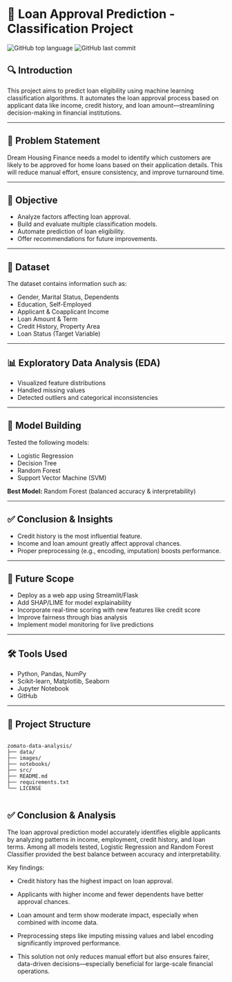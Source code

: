 # 🏦 Loan Approval Prediction - Classification Project

![GitHub top language](https://img.shields.io/github/languages/top/yourusername/loan-approval-classification)
![GitHub last commit](https://img.shields.io/github/last-commit/yourusername/loan-approval-classification)

## 🔍 Introduction
This project aims to predict loan eligibility using machine learning classification algorithms. It automates the loan approval process based on applicant data like income, credit history, and loan amount—streamlining decision-making in financial institutions.

---

## 🧩 Problem Statement
Dream Housing Finance needs a model to identify which customers are likely to be approved for home loans based on their application details. This will reduce manual effort, ensure consistency, and improve turnaround time.

---

## 🎯 Objective
- Analyze factors affecting loan approval.
- Build and evaluate multiple classification models.
- Automate prediction of loan eligibility.
- Offer recommendations for future improvements.

---

## 📁 Dataset
The dataset contains information such as:
- Gender, Marital Status, Dependents
- Education, Self-Employed
- Applicant & Coapplicant Income
- Loan Amount & Term
- Credit History, Property Area
- Loan Status (Target Variable)

---

## 📊 Exploratory Data Analysis (EDA)
- Visualized feature distributions
- Handled missing values
- Detected outliers and categorical inconsistencies

---

## 🧠 Model Building
Tested the following models:
- Logistic Regression
- Decision Tree
- Random Forest
- Support Vector Machine (SVM)

**Best Model:** Random Forest (balanced accuracy & interpretability)

---

## ✅ Conclusion & Insights
- Credit history is the most influential feature.
- Income and loan amount greatly affect approval chances.
- Proper preprocessing (e.g., encoding, imputation) boosts performance.

---

## 🚀 Future Scope
- Deploy as a web app using Streamlit/Flask
- Add SHAP/LIME for model explainability
- Incorporate real-time scoring with new features like credit score
- Improve fairness through bias analysis
- Implement model monitoring for live predictions

---

## 🛠 Tools Used
- Python, Pandas, NumPy
- Scikit-learn, Matplotlib, Seaborn
- Jupyter Notebook
- GitHub

---

<h2>📁 Project Structure</h2>
  <pre><code>
zomato-data-analysis/
├── data/
├── images/
├── notebooks/
├── src/
├── README.md
├── requirements.txt
└── LICENSE
  </code></pre>
  
## ✅ Conclusion & Analysis
The loan approval prediction model accurately identifies eligible applicants by analyzing patterns in income, employment, credit history, and loan terms. Among all models tested, Logistic Regression and Random Forest Classifier provided the best balance between accuracy and interpretability.

Key findings:
- Credit history has the highest impact on loan approval.

- Applicants with higher income and fewer dependents have better approval chances.

- Loan amount and term show moderate impact, especially when combined with income data.

- Preprocessing steps like imputing missing values and label encoding significantly improved performance.

- This solution not only reduces manual effort but also ensures fairer, data-driven decisions—especially beneficial for large-scale financial operations.

